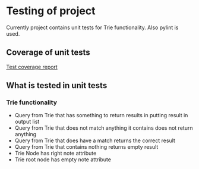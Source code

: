# Testing of project

Currently project contains unit tests for Trie functionality. Also pylint is used.

## Coverage of unit tests

[Test coverage report](https://anuvirtane.github.io/melody_markov/)

## What is tested in unit tests

### Trie functionality

- Query from Trie that has something to return results in putting result in output list
- Query from Trie that does not match anything it contains does not return anything
- Query from Trie that does have a match returns the correct result
- Query from Trie that contains nothing returns empty result
- Trie Node has right note attribute
- Trie root node has empty note attribute

